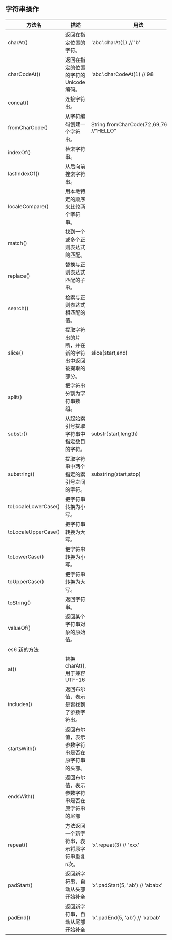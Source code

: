 ## 字符串操作

方法名 | 描述 | 用法
-- | -- | --
charAt()	| 返回在指定位置的字符。| 'abc'.charAt(1) // 'b'
charCodeAt()|	返回在指定的位置的字符的 Unicode 编码。| 'abc'.charCodeAt(1) // 98
concat()|	连接字符串。|
fromCharCode()	|从字符编码创建一个字符串。| String.fromCharCode(72,69,76,76,79) //"HELLO"
indexOf()|	检索字符串。|
lastIndexOf()|	从后向前搜索字符串。|
localeCompare()|	用本地特定的顺序来比较两个字符串。|
match()	|找到一个或多个正则表达式的匹配。|
replace()|	替换与正则表达式匹配的子串。|
search()|	检索与正则表达式相匹配的值。|
slice()|	提取字符串的片断，并在新的字符串中返回被提取的部分。| slice(start,end)
split()|	把字符串分割为字符串数组。|
substr()|	从起始索引号提取字符串中指定数目的字符。| substr(start,length)
substring()	|提取字符串中两个指定的索引号之间的字符。|substring(start,stop)
toLocaleLowerCase()|	把字符串转换为小写。|
toLocaleUpperCase()|	把字符串转换为大写。|
toLowerCase()	|把字符串转换为小写。|
toUpperCase()|	把字符串转换为大写。|
toString()|	返回字符串。|
valueOf()	|返回某个字符串对象的原始值。|
es6 新的方法 | | 
at() | 替换charAt(), 用于兼容UTF-16 |
includes()  | 返回布尔值，表示是否找到了参数字符串。 |
startsWith() | 返回布尔值，表示参数字符串是否在原字符串的头部。 |
endsWith() | 返回布尔值，表示参数字符串是否在原字符串的尾部 |
repeat() | 方法返回一个新字符串，表示将原字符串重复n次。| 'x'.repeat(3) // 'xxx'
padStart() | 返回新字符串，自动从头部开始补全 | 'x'.padStart(5, 'ab') // 'ababx'
padEnd() | 返回新字符串，自动从尾部开始补全 | 'x'.padEnd(5, 'ab') // 'xabab'
